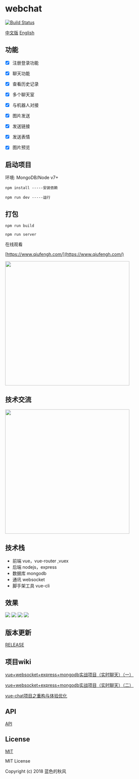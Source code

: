 # webchat
[![Build Status](https://www.travis-ci.org/hua1995116/webchat.svg?branch=master)](https://www.travis-ci.org/hua1995116/webchat)

[中文版](./README.md) [English](./zh_en.md) 

## 功能

- [x] 注册登录功能
- [x] 聊天功能 
- [x] 查看历史记录 
- [x] 多个聊天室 
- [x] 与机器人对接 
- [x] 图片发送
- [x] 发送链接
- [x] 发送表情
- [x] 图片预览


## 启动项目

环境: MongoDB/Node v7+

```
npm install -----安装依赖

npm run dev -----运行

```

## 打包

```
npm run build 

npm run server

```

在线观看

[https://www.qiufengh.com/](https://www.qiufengh.com/)

<img src="http://s3.qiufengh.com/images/1536588077.png" width="400" />

## 技术交流

<img src="https://s3.qiufengh.com/pic/WechatIMG112.jpeg" width="400" />

## 技术栈

 - 前端 vue，vue-router ,vuex
 - 后端 nodejs，express
 - 数据库 mongodb
 - 通讯 websocket
 - 脚手架工具 vue-cli

## 效果

<img src="http://s3.qiufengh.com/screenshot/1.png"/>

<img src="http://s3.qiufengh.com/screenshot/2.png"/>

<img src="http://s3.qiufengh.com/screenshot/3.png"/>

<img src="http://s3.qiufengh.com/screenshot/4.png"/>

## 版本更新

<a href="./RELEASE.md">RELEASE</a>

## 项目wiki
[vue+websocket+express+mongodb实战项目（实时聊天）（一）](http://blog.csdn.net/blueblueskyhua/article/details/70807847)

[vue+websocket+express+mongodb实战项目（实时聊天）（二）](http://blog.csdn.net/blueblueskyhua/article/details/73250992)

[vue-chat项目之重构与体验优化](http://blog.csdn.net/blueblueskyhua/article/details/78159672)

## API

<a href="./API.md">API</a>

## License

[MIT](http://opensource.org/licenses/MIT)

MIT License

Copyright (c) 2018 蓝色的秋风
